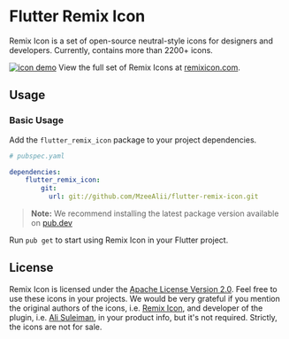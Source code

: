 # Flutter Remix Icon

Remix Icon is a set of open-source neutral-style icons for designers and developers. Currently, contains more than 2200+ icons.

[![icon demo](http://cdn.remixicon.com/preview.svg)](https://remixicon.com)
View the full set of Remix Icons at [remixicon.com](https://remixicon.com).

## Usage

### Basic Usage

Add the `flutter_remix_icon` package to your project dependencies.

```yaml
# pubspec.yaml

dependencies:
    flutter_remix_icon:
        git:
          url: git://github.com/MzeeAlii/flutter-remix-icon.git

```

> **Note:** We recommend installing the latest package version available on [pub.dev](https://pub.dev)

Run `pub get` to start using Remix Icon in your Flutter project.

## License

Remix Icon is licensed under the [Apache License Version 2.0](https://github.com/Remix-Design/remixicon/blob/master/License).  Feel free to use these icons in your projects. We would be very grateful if you mention the original authors of the icons, i.e. [Remix Icon](https://remixicon.com), and developer of the plugin, i.e. [Ali Suleiman](https://twitter.com/MzeeAlii), in your product info, but it's not required. Strictly, the icons are not for sale.